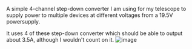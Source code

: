 A simple 4-channel step-down converter I am using for my telescope to supply power to multiple devices at different voltages from a 19.5V powersupply.

It uses 4 of these step-down converter which should be able to output about 3.5A, although I wouldn't count on it.
![image](https://user-images.githubusercontent.com/56089117/196256286-b84edb0a-2031-4a8f-8fcf-fa321fdf1165.png)
